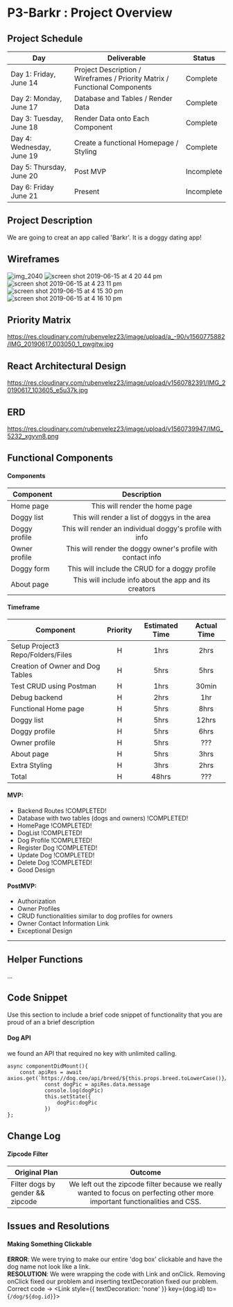 # P3-Barkr : Project Overview

## Project Schedule

|  Day | Deliverable | Status
|---|---| ---|
|Day 1: Friday, June 14| Project Description / Wireframes / Priority Matrix / Functional Components | Complete
|Day 2: Monday, June 17| Database and Tables / Render Data  | Complete
|Day 3: Tuesday, June 18| Render Data onto Each Component | Complete
|Day 4: Wednesday, June 19| Create a functional Homepage / Styling | Complete
|Day 5: Thursday, June 20| Post MVP  | Incomplete
|Day 6: Friday June 21| Present | Incomplete

## Project Description

We are going to creat an app called 'Barkr'. It is a doggy dating app!

## Wireframes
![img_2040](https://media.git.generalassemb.ly/user/20229/files/56360b80-90df-11e9-9792-8f7fa8539f11)
![screen shot 2019-06-15 at 4 20 44 pm](https://media.git.generalassemb.ly/user/20229/files/5fbf7380-90df-11e9-9591-47edd8074405)
![screen shot 2019-06-15 at 4 23 11 pm](https://media.git.generalassemb.ly/user/20229/files/61893700-90df-11e9-94fe-17faf34599d7)
![screen shot 2019-06-15 at 4 15 30 pm](https://media.git.generalassemb.ly/user/20229/files/63eb9100-90df-11e9-96bb-ea552f5cedd0)
![screen shot 2019-06-15 at 4 16 10 pm](https://media.git.generalassemb.ly/user/20229/files/64842780-90df-11e9-879e-de836ee61ca5)

## Priority Matrix

https://res.cloudinary.com/rubenvelez23/image/upload/a_-90/v1560775882/IMG_20190617_003050_1_pwgitw.jpg

## React Architectural Design

https://res.cloudinary.com/rubenvelez23/image/upload/v1560782391/IMG_20190617_103605_e5u37k.jpg

## ERD

https://res.cloudinary.com/rubenvelez23/image/upload/v1560739947/IMG_5232_xgyvn8.png

## Functional Components

#### Components
| Component | Description | 
| --- | :---: |  
| Home page | This will render the home page | 
| Doggy list | This will render a list of doggys in the area | 
| Doggy profile | This will render an individual doggy's profile with info | 
| Owner profile  | This will render the doggy owner's profile with contact info | 
| Doggy form | This will include the CRUD for a doggy profile | 
| About page | This will include info about the app and its creators | 

#### Timeframe
| Component | Priority | Estimated Time | Actual Time |
| --- | :---: |  :---: | :---: |
| Setup Project3 Repo/Folders/Files | H | 1hrs| 2hrs |
| Creation of Owner and Dog Tables | H | 5hrs| 5hrs |
| Test CRUD using Postman | H | 1hrs| 30min |
| Debug backend | H | 2hrs| 1hr |
| Functional Home page | H | 5hrs| 8hrs |
| Doggy list | H | 5hrs| 12hrs |
| Doggy profile | H | 5hrs| 6hrs |
| Owner profile | H | 5hrs| ??? |
| About page | H | 5hrs| 3hrs |
| Extra Styling | H | 3hrs| 2hrs  |
| Total | H | 48hrs| ??? | 

#### MVP:
- Backend Routes !COMPLETED!
- Database with two tables (dogs and owners) !COMPLETED!
- HomePage !COMPLETED!
- DogList !COMPLETED!
- Dog Profile !COMPLETED!
- Register Dog !COMPLETED!
- Update Dog !COMPLETED!
- Delete Dog !COMPLETED!
- Good Design

#### PostMVP:
- Authorization
- Owner Profiles
- CRUD functionalities similar to dog profiles for owners
- Owner Contact Information Link
- Exceptional Design

------------------------------------------------------

## Helper Functions

...

## Code Snippet

Use this section to include a brief code snippet of functionality that you are proud of an a brief description  

#### Dog API

we found an API that required no key with unlimited calling.

    async componentDidMount(){
        const apiRes = await axios.get(`https://dog.ceo/api/breed/${this.props.breed.toLowerCase()}/images/random`)
                const dogPic = apiRes.data.message
                console.log(dogPic)
                this.setState({
                    dogPic:dogPic
                }) 
    };

## Change Log 

#### Zipcode Filter
| Original Plan | Outcome | 
| --- | :---: |  
| Filter dogs by gender && zipcode | We left out the zipcode filter because we really wanted to focus on perfecting other more important functionalities and CSS.  | 

## Issues and Resolutions 

#### Making Something Clickable
**ERROR**: We were trying to make our entire 'dog box' clickable and have the dog name not look like a link.                               
**RESOLUTION**: We were wrapping the code with Link and onClick. Removing onClick fixed our problem and inserting textDecoration fixed our problem. Correct code -> <Link style={{ textDecoration: 'none' }} key={dog.id} to={`/dog/${dog.id}`}>
